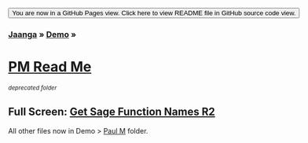 <span style=display:none; >[You are now in GitHub source code view. Click here to view README file in GitHub Pages view]( https://jaanga.github.io/demo/pm/#README.md "View file as a web page." ) </span>
<div><input type=button onclick=window.location.href='https://github.com/jaanga/jaanga.github.io/tree/master/demo/pm/';
value='You are now in a GitHub Pages view. Click here to view README file in GitHub source code view.' ></div>

### [Jaanga]( https://jaanga.github.io/ ) &raquo; [Demo]( https://jaanga.github.io/demo/ ) &raquo;

[PM Read Me]( index.html#README.md )
================================================================================

_<small>deprecated folder</small>_

## Full Screen: [ Get Sage Function Names R2 ]( https://jaanga.github.io/demo/pm/get-sage-function-names/index.html )

All other files now in Demo > [Paul M]( https://jaanga.github.io/demo/paul-m ) folder.


